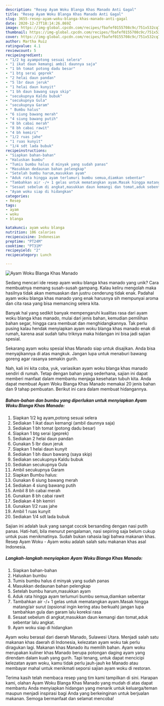 ```yaml
---
description: "Resep Ayam Woku Blanga Khas Manado Anti Gagal"
title: "Resep Ayam Woku Blanga Khas Manado Anti Gagal"
slug: 3655-resep-ayam-woku-blanga-khas-manado-anti-gagal
date: 2020-12-27T18:14:26.869Z
image: https://img-global.cpcdn.com/recipes/fbafef0155708c9c/751x532cq70/ayam-woku-blanga-khas-manado-foto-resep-utama.jpg
thumbnail: https://img-global.cpcdn.com/recipes/fbafef0155708c9c/751x532cq70/ayam-woku-blanga-khas-manado-foto-resep-utama.jpg
cover: https://img-global.cpcdn.com/recipes/fbafef0155708c9c/751x532cq70/ayam-woku-blanga-khas-manado-foto-resep-utama.jpg
author: Martha Ruiz
ratingvalue: 4.1
reviewcount: 5
recipeingredient:
- "1/2 kg ayampotong sesuai selera"
- "1 ikat daun kemangi ambil daunnya saja"
- "1 bh tomat potong dadu besar"
- "1 btg serai geprek"
- "2 helai daun pandan"
- "5 lbr daun jeruk"
- "1 helai daun kunyit"
- "1 bh daun bawang saya skip"
- "secukupnya Kaldu bubuk"
- "secukupnya Gula"
- "secukupnya Garam"
- " Bumbu halus"
- "6 siung bawang merah"
- "4 siung bawang putih"
- "8 bh cabai merah"
- "8 bh cabai rawit"
- "4 bh kemiri"
- "1/2 ruas jahe"
- "1 ruas kunyit"
- "1/4 sdt lada bubuk"
recipeinstructions:
- "Siapkan bahan-bahan"
- "Haluskan bumbu"
- "Tumis bumbu halus d minyak yang sudah panas"
- "Masukkan dedaunan bahan pelengkap"
- "Setelah bumbu harum,masukkan ayam"
- "Aduk rata hingga ayam terlumuri bumbu semua,diamkan sebentar"
- "Tambahkan air -/+ 1 gelas untuk mematangkan ayam.Masak hingga matang/air surut (opsional ingin kering atau berkuah) jangan lupa tambahkan gula dan garam lalu koreksi rasa"
- "Sesaat sebelum di angkat,masukkan daun kemangi dan tomat,aduk sebentar lalu angkat."
- "Ayam woku siap di hidangkan"
categories:
- Resep
tags:
- ayam
- woku
- blanga

katakunci: ayam woku blanga 
nutrition: 106 calories
recipecuisine: Indonesian
preptime: "PT24M"
cooktime: "PT31M"
recipeyield: "2"
recipecategory: Lunch

---
```



![Ayam Woku Blanga Khas Manado](https://img-global.cpcdn.com/recipes/fbafef0155708c9c/751x532cq70/ayam-woku-blanga-khas-manado-foto-resep-utama.jpg)

Sedang mencari ide resep ayam woku blanga khas manado yang unik? Cara membuatnya memang susah-susah gampang. Kalau keliru mengolah maka hasilnya tidak akan memuaskan dan justru cenderung tidak enak. Padahal ayam woku blanga khas manado yang enak harusnya sih mempunyai aroma dan cita rasa yang bisa memancing selera kita.

Banyak hal yang sedikit banyak mempengaruhi kualitas rasa dari ayam woku blanga khas manado, mulai dari jenis bahan, kemudian pemilihan bahan segar, hingga cara membuat dan menghidangkannya. Tak perlu pusing kalau hendak menyiapkan ayam woku blanga khas manado enak di rumah, karena asal sudah tahu triknya maka hidangan ini bisa jadi sajian spesial.

Sekarang ayam woku spesial khas Manado siap untuk disajikan. Anda bisa menyajikannya di atas mangkuk. Jangan lupa untuk menaburi bawang goreng agar rasanya semakin gurih.


Nah, kali ini kita coba, yuk, variasikan ayam woku blanga khas manado sendiri di rumah. Tetap dengan bahan yang sederhana, sajian ini dapat memberi manfaat dalam membantu menjaga kesehatan tubuh kita. Anda dapat membuat Ayam Woku Blanga Khas Manado memakai 20 jenis bahan dan 9 tahap pembuatan. Berikut ini cara dalam membuat hidangannya.

<!--inarticleads1-->

##### Bahan-bahan dan bumbu yang diperlukan untuk menyiapkan Ayam Woku Blanga Khas Manado:

1. Siapkan 1/2 kg ayam,potong sesuai selera
1. Sediakan 1 ikat daun kemangi (ambil daunnya saja)
1. Sediakan 1 bh tomat (potong dadu besar)
1. Siapkan 1 btg serai (geprek)
1. Sediakan 2 helai daun pandan
1. Gunakan 5 lbr daun jeruk
1. Siapkan 1 helai daun kunyit
1. Sediakan 1 bh daun bawang (saya skip)
1. Sediakan secukupnya Kaldu bubuk
1. Sediakan secukupnya Gula
1. Ambil secukupnya Garam
1. Siapkan  Bumbu halus:
1. Gunakan 6 siung bawang merah
1. Sediakan 4 siung bawang putih
1. Ambil 8 bh cabai merah
1. Gunakan 8 bh cabai rawit
1. Sediakan 4 bh kemiri
1. Gunakan 1/2 ruas jahe
1. Ambil 1 ruas kunyit
1. Sediakan 1/4 sdt lada bubuk


Sajian ini adalah lauk yang sangat cocok bersanding dengan nasi putih panas. Hati-hati, bila menurut pengalaman, nasi sepiring saja belum cukup untuk puas menikmatinya. Sudah bukan rahasia lagi bahwa makanan khas. Resep Ayam Woku - Ayam woku adalah salah satu makanan khas asal Indonesia. 

<!--inarticleads2-->

##### Langkah-langkah menyiapkan Ayam Woku Blanga Khas Manado:

1. Siapkan bahan-bahan
1. Haluskan bumbu
1. Tumis bumbu halus d minyak yang sudah panas
1. Masukkan dedaunan bahan pelengkap
1. Setelah bumbu harum,masukkan ayam
1. Aduk rata hingga ayam terlumuri bumbu semua,diamkan sebentar
1. Tambahkan air -/+ 1 gelas untuk mematangkan ayam.Masak hingga matang/air surut (opsional ingin kering atau berkuah) jangan lupa tambahkan gula dan garam lalu koreksi rasa
1. Sesaat sebelum di angkat,masukkan daun kemangi dan tomat,aduk sebentar lalu angkat.
1. Ayam woku siap di hidangkan


Ayam woku berasal dari daerah Manado, Sulawesi Utara. Menjadi salah satu makanan khas daerah di Indonesia, kelezatan ayam woku tak perlu diragukan lagi. Makanan khas Manado itu memilih bahan. Ayam woku merupakan kuliner khas Manado berupa potongan daging ayam yang direndam dalam kuah yang gurih. Tapi tenang, untuk dapat mencicipi kelezatan ayam woku, kamu tidak perlu jauh-jauh ke Manado atau membayar mahal untuk menikmati seporsi sajian ayam woku di restoran. 

Terima kasih telah membaca resep yang tim kami tampilkan di sini. Harapan kami, olahan Ayam Woku Blanga Khas Manado yang mudah di atas dapat membantu Anda menyiapkan hidangan yang menarik untuk keluarga/teman maupun menjadi inspirasi bagi Anda yang berkeinginan untuk berjualan makanan. Semoga bermanfaat dan selamat mencoba!
